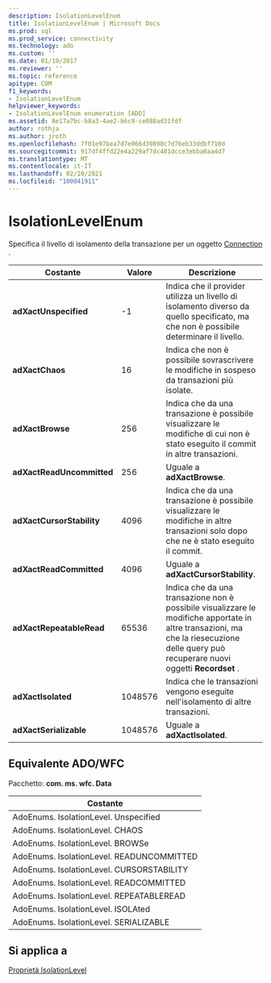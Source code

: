 ```yaml
---
description: IsolationLevelEnum
title: IsolationLevelEnum | Microsoft Docs
ms.prod: sql
ms.prod_service: connectivity
ms.technology: ado
ms.custom: ''
ms.date: 01/19/2017
ms.reviewer: ''
ms.topic: reference
apitype: COM
f1_keywords:
- IsolationLevelEnum
helpviewer_keywords:
- IsolationLevelEnum enumeration [ADO]
ms.assetid: 8e17a7bc-b8a3-4ae2-b6c9-ce088ad31fdf
author: rothja
ms.author: jroth
ms.openlocfilehash: 7f01e97bea7d7e066d39898c7d76eb33ddbf710d
ms.sourcegitcommit: 917df4ffd22e4a229af7dc481dcce3ebba0aa4d7
ms.translationtype: MT
ms.contentlocale: it-IT
ms.lasthandoff: 02/10/2021
ms.locfileid: "100041911"
---
```

# <a name="isolationlevelenum"></a>IsolationLevelEnum
Specifica il livello di isolamento della transazione per un oggetto [Connection](./connection-object-ado.md) .  
  
|Costante|Valore|Descrizione|  
|--------------|-----------|-----------------|  
|**adXactUnspecified**|-1|Indica che il provider utilizza un livello di isolamento diverso da quello specificato, ma che non è possibile determinare il livello.|  
|**adXactChaos**|16|Indica che non è possibile sovrascrivere le modifiche in sospeso da transazioni più isolate.|  
|**adXactBrowse**|256|Indica che da una transazione è possibile visualizzare le modifiche di cui non è stato eseguito il commit in altre transazioni.|  
|**adXactReadUncommitted**|256|Uguale a **adXactBrowse**.|  
|**adXactCursorStability**|4096|Indica che da una transazione è possibile visualizzare le modifiche in altre transazioni solo dopo che ne è stato eseguito il commit.|  
|**adXactReadCommitted**|4096|Uguale a **adXactCursorStability**.|  
|**adXactRepeatableRead**|65536|Indica che da una transazione non è possibile visualizzare le modifiche apportate in altre transazioni, ma che la riesecuzione delle query può recuperare nuovi oggetti **Recordset** .|  
|**adXactIsolated**|1048576|Indica che le transazioni vengono eseguite nell'isolamento di altre transazioni.|  
|**adXactSerializable**|1048576|Uguale a **adXactIsolated**.|  
  
## <a name="adowfc-equivalent"></a>Equivalente ADO/WFC  
 Pacchetto: **com. ms. wfc. Data**  
  
|Costante|  
|--------------|  
|AdoEnums. IsolationLevel. Unspecified|  
|AdoEnums. IsolationLevel. CHAOS|  
|AdoEnums. IsolationLevel. BROWSe|  
|AdoEnums. IsolationLevel. READUNCOMMITTED|  
|AdoEnums. IsolationLevel. CURSORSTABILITY|  
|AdoEnums. IsolationLevel. READCOMMITTED|  
|AdoEnums. IsolationLevel. REPEATABLEREAD|  
|AdoEnums. IsolationLevel. ISOLAted|  
|AdoEnums. IsolationLevel. SERIALIZABLE|  
  
## <a name="applies-to"></a>Si applica a  
 [Proprietà IsolationLevel](./isolationlevel-property.md)
